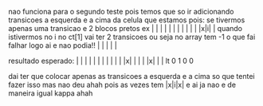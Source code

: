 nao funciona para o segundo teste pois temos que so ir adicionando transicoes a esquerda e a cima da celula que estamos pois:
se tivermos apenas uma transicao e 2 blocos pretos ex 
    | | | | |
    | | | | |
    | |x|i| | quando istivermos no i no ct[1] vai ter 2 transicoes ou seja no array tem -1 o que fai falhar logo ai e nao podia!!
    | | | | |

resultado esperado:
    | | | | |
    | | | | |
    | |x| | | 
    | |x| | |
 lt  0 1 0 0

dai ter que colocar apenas as transicoes a esquerda e a cima so que tentei fazer isso mas nao deu ahah pois as vezes tem |x|i|x| e ai ja nao e de maneira igual kappa ahah

